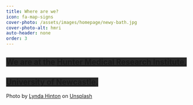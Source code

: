 ```yaml
---
title: Where are we?
icon: fa-map-signs
cover-photo: /assets/images/homepage/newy-bath.jpg 
cover-photo-alt: hmri
auto-header: none
order: 3
---
```


## <span style="background-color:#282828;">We are at the [Hunter Medical Research Institute](https://hmri.org.au/), </span>
## <span style="background-color:#282828;">[University of Newcastle](https://www.newcastle.edu.au/). </span>

<span>Photo by <a href="https://unsplash.com/@lyndaann1975?utm_source=unsplash&amp;utm_medium=referral&amp;utm_content=creditCopyText">Lynda Hinton</a> on <a href="https://unsplash.com/s/photos/newcastle-australia?utm_source=unsplash&amp;utm_medium=referral&amp;utm_content=creditCopyText">Unsplash</a></span>
